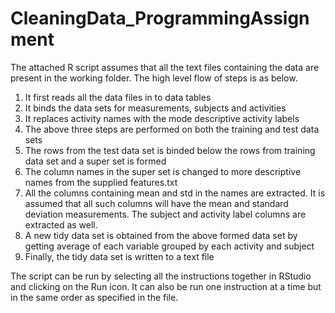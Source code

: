 # CleaningData_ProgrammingAssignment
The attached R script assumes that all the text files containing the data are present in the working folder. The high level flow
of steps is as below.

1) It first reads all the data files in to data tables
2) It binds the data sets for measurements, subjects and activities
3) It replaces activity names with the mode descriptive activity labels
4) The above three steps are performed on both the training and test data sets
5) The rows from the test data set is binded below the rows from training data set and a super set is formed
6) The column names in the super set is changed to more descriptive names from the supplied features.txt
7) All the columns containing mean and std in the names are extracted. It is assumed that all such columns will have the mean and
standard deviation measurements. The subject and activity label columns are extracted as well.
8) A new tidy data set is obtained from the above formed data set by getting average of each variable 
grouped by each activity and subject
9) Finally, the tidy data set is written to a text file

The script can be run by selecting all the instructions together in RStudio and clicking on the Run icon. It can also be run
one instruction at a time but in the same order as specified in the file.
